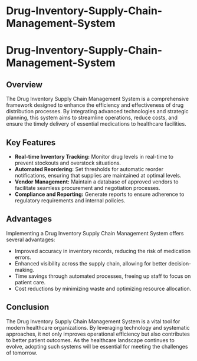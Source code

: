 <h1>Drug-Inventory-Supply-Chain-Management-System</h1>
<h1>Drug-Inventory-Supply-Chain-Management-System</h1><h2>Overview</h2>
<p>The Drug Inventory Supply Chain Management System is a comprehensive framework designed to enhance the efficiency and effectiveness of drug distribution processes. By integrating advanced technologies and strategic planning, this system aims to streamline operations, reduce costs, and ensure the timely delivery of essential medications to healthcare facilities.</p>

<h2>Key Features</h2>
<ul>
    <li><strong>Real-time Inventory Tracking:</strong> Monitor drug levels in real-time to prevent stockouts and overstock situations.</li>
    <li><strong>Automated Reordering:</strong> Set thresholds for automatic reorder notifications, ensuring that supplies are maintained at optimal levels.</li>
    <li><strong>Vendor Management:</strong> Maintain a database of approved vendors to facilitate seamless procurement and negotiation processes.</li>
    <li><strong>Compliance and Reporting:</strong> Generate reports to ensure adherence to regulatory requirements and internal policies.</li>
</ul>

<h2>Advantages</h2>
<p>Implementing a Drug Inventory Supply Chain Management System offers several advantages:</p>
<ul>
    <li>Improved accuracy in inventory records, reducing the risk of medication errors.</li>
    <li>Enhanced visibility across the supply chain, allowing for better decision-making.</li>
    <li>Time savings through automated processes, freeing up staff to focus on patient care.</li>
    <li>Cost reductions by minimizing waste and optimizing resource allocation.</li>
</ul>

<h2>Conclusion</h2>
<p>The Drug Inventory Supply Chain Management System is a vital tool for modern healthcare organizations. By leveraging technology and systematic approaches, it not only improves operational efficiency but also contributes to better patient outcomes. As the healthcare landscape continues to evolve, adopting such systems will be essential for meeting the challenges of tomorrow.</p>
